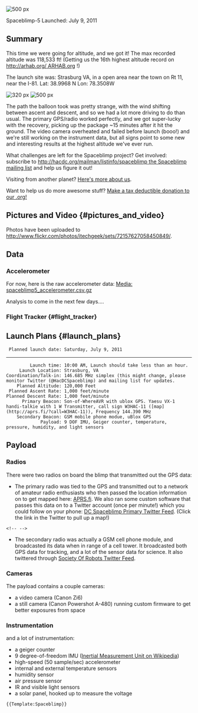 ![ 500 px](_sb5_IMG_9220.JPG " 500 px")

Spaceblimp-5 Launched: July 9, 2011

## Summary

This time we were going for altitude, and we got it! The max recorded
altitude was 118,533 ft! (Getting us the 16th highest altitude record on
[http://arhab.org/ ARHAB.org](http://arhab.org/_ARHAB.org) !)

The launch site was: Strasburg VA, in a open area near the town on Rt
11, near the I-81. Lat: 38.9968 N Lon: 78.3508W

![ 320 px](_sb5_launch_still.jpg " 320 px") ![ 500
px](_sb5_track.jpg " 500 px")

The path the balloon took was pretty strange, with the wind shifting
between ascent and descent, and so we had a lot more driving to do than
usual. The primary GPS/radio worked perfectly, and we got super-lucky
with the recovery, picking up the package \~15 minutes after it hit the
ground. The video camera overheated and failed before launch (booo!) and
we're still working on the instrument data, but all signs point to some
new and interesting results at the highest altitude we've ever run.

What challenges are left for the Spaceblimp project? Get involved:
subscribe to [http://hacdc.org/mailman/listinfo/spaceblimp the
Spaceblimp mailing
list](http://hacdc.org/mailman/listinfo/spaceblimp_the_Spaceblimp_mailing_list)
and help us figure it out!

Visiting from another planet? [Here's more about
us](http://www.hacdc.org/about).

Want to help us do more awesome stuff? [Make a tax deductible donation
to our .org!](http://www.hacdc.org/donate)

## Pictures and Video {#pictures_and_video}

Photos have been uploaded to
<http://www.flickr.com/photos/itechgeek/sets/72157627058450849/>.

## Data

### Accelerometer

For now, here is the raw accelerometer data: [Media:
spaceblimp5_accelerometer.csv.gz](Media:_spaceblimp5_accelerometer.csv.gz)

Analysis to come in the next few days....

### Flight Tracker {#flight_tracker}

## Launch Plans {#launch_plans}

     Planned launch date: Saturday, July 9, 2011
  ----------------------- ----------------------------------------------------------------------------------------------------------------------------------------------------------------
             Launch time: 10:00 AM, Launch should take less than an hour.
         Launch Location: Strasburg, VA
    Coordination/Talk-in: 146.685 MHz simplex (this might change, please monitor Twitter (@HacDCSpaceblimp) and mailing list for updates.
        Planned Altitude: 120,000 Feet
     Planned Ascent Rate: 1,000 feet/minute
    Planned Descent Rate: 1,000 feet/minute
          Primary Beacon: Son-of-WhereAVR with ublox GPS. Yaesu VX-1 handi-talkie with 1 W Transmitter, call sign W3HAC-11 ([map](http://aprs.fi/?call=W3HAC-11)), Frequency 144.390 MHz
        Secondary Beacon: GSM mobile phone modue, uBlox GPS
                 Payload: 9 DOF IMU, Geiger counter, temperature, pressure, humidity, and light sensors

## Payload

### Radios

There were two radios on board the blimp that transmitted out the GPS
data:

-   The primary radio was tied to the GPS and transmitted out to a
    network of amateur radio enthusiasts who then passed the location
    information on to get mapped here:
    [APRS.fi](http://aprs.fi/?call=W3HAC-11). We also ran some custom
    software that passes this data on to a Twitter account (once per
    minute!) which you could follow on your phone: [DC Spaceblimp
    Primary Twitter Feed](http://twitter.com/#!/DCSpaceblimp). (Click
    the link in the Twitter to pull up a map!)

```{=html}
<!-- -->
```
-   The secondary radio was actually a GSM cell phone module, and
    broadcasted its data when in range of a cell tower. It broadcasted
    both GPS data for tracking, and a lot of the sensor data for
    science. It also twittered through [Society Of Robots Twitter
    Feed](http://twitter.com/#!/SocietyofRobotz).

### Cameras

The payload contains a couple cameras:

-   a video camera (Canon Zi6)
-   a still camera (Canon Powershot A-480) running custom firmware to
    get better exposures from space

### Instrumentation

and a lot of instrumentation:

-   a geiger counter
-   9 degree-of-freedom IMU ([Inertial Measurement Unit on
    Wikipedia](http://en.wikipedia.org/wiki/Inertial_measurement_unit))
-   high-speed (50 sample/sec) accelerometer
-   internal and external temperature sensors
-   humidity sensor
-   air pressure sensor
-   IR and visible light sensors
-   a solar panel, hooked up to measure the voltage

```{=mediawiki}
{{Template:Spaceblimp}}
```
